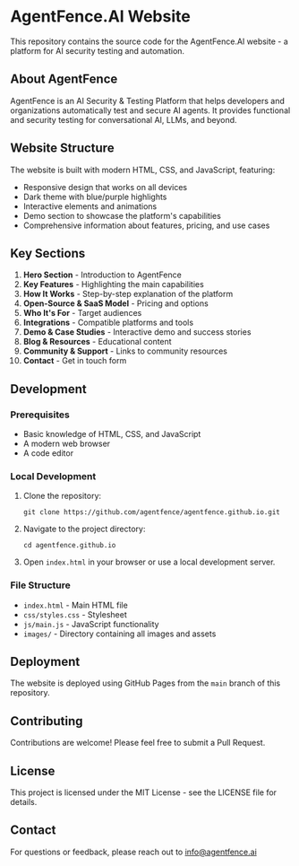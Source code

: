 # AgentFence.AI Website

This repository contains the source code for the AgentFence.AI website - a platform for AI security testing and automation.

## About AgentFence

AgentFence is an AI Security & Testing Platform that helps developers and organizations automatically test and secure AI agents. It provides functional and security testing for conversational AI, LLMs, and beyond.

## Website Structure

The website is built with modern HTML, CSS, and JavaScript, featuring:

- Responsive design that works on all devices
- Dark theme with blue/purple highlights
- Interactive elements and animations
- Demo section to showcase the platform's capabilities
- Comprehensive information about features, pricing, and use cases

## Key Sections

1. **Hero Section** - Introduction to AgentFence
2. **Key Features** - Highlighting the main capabilities
3. **How It Works** - Step-by-step explanation of the platform
4. **Open-Source & SaaS Model** - Pricing and options
5. **Who It's For** - Target audiences
6. **Integrations** - Compatible platforms and tools
7. **Demo & Case Studies** - Interactive demo and success stories
8. **Blog & Resources** - Educational content
9. **Community & Support** - Links to community resources
10. **Contact** - Get in touch form

## Development

### Prerequisites

- Basic knowledge of HTML, CSS, and JavaScript
- A modern web browser
- A code editor

### Local Development

1. Clone the repository:
   ```
   git clone https://github.com/agentfence/agentfence.github.io.git
   ```

2. Navigate to the project directory:
   ```
   cd agentfence.github.io
   ```

3. Open `index.html` in your browser or use a local development server.

### File Structure

- `index.html` - Main HTML file
- `css/styles.css` - Stylesheet
- `js/main.js` - JavaScript functionality
- `images/` - Directory containing all images and assets

## Deployment

The website is deployed using GitHub Pages from the `main` branch of this repository.

## Contributing

Contributions are welcome! Please feel free to submit a Pull Request.

## License

This project is licensed under the MIT License - see the LICENSE file for details.

## Contact

For questions or feedback, please reach out to info@agentfence.ai 